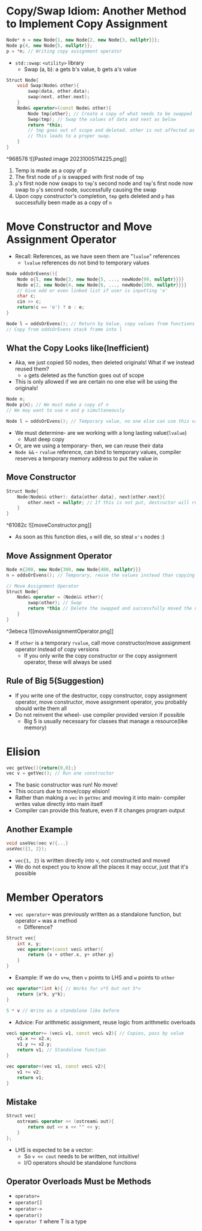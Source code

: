 # Copy/Swap Idiom: Another Method to Implement Copy Assignment
```cpp
Node* n = new Node{1, new Node{2, new Node{3, nullptr}}};
Node p{4, new Node{5, nullptr}};
p = *n; // Writing copy assignment operator
```
- `std::swap`: `<utility>` library
	- Swap (a, b): a gets b's value, b gets a's value
```cpp
Struct Node{
	void Swap(Node& other){
		swap(data, other.data);
		swap(next, other.next);
	}
	Node& operator=(const Node& other){
		Node tmp{other}; // Create a copy of what needs to be swapped
		Swap(tmp); // Swap the values of data and next as below
		return *this; 
		// tmp goes out of scope and deleted. other is not affected as it's values are not being written and tmp swapped with other successfully
		// This leads to a proper swap.
	}
}
```

^968578
![[Pasted image 20231005114225.png]]
1. Temp is made as a copy of p
2. The first node of `p` is swapped with first node of `tmp`
3. `p`'s first node now swaps to `tmp`'s second node and `tmp`'s first node now swap to `p`'s second node, successfully causing the swap
4. Upon copy constructor's completion, `tmp` gets deleted and `p` has successfully been made as a copy of `n`
# Move Constructor and Move Assignment Operator
- Recall: References, as we have seen them are "`lvalue`" references
	- `lvalue` references do not bind to temporary values
```cpp
Node oddsOrEvens(){
	Node o{l, new Node{3, new Node{5, ..., newNode{99, nullptr}}}}
	Node e{2, new Node{4, new Node{6, ..., newNode{100, nullptr}}}}
	// Give odd or even linked list if user is inputting 'o'
	char c;
	cin >> c;
	return(c == 'o') ? o : e;
}

Node l = oddsOrEvens(); // Return by Value, copy values from functions into field l
// Copy from oddsOrEvens stack frame into l
```
## What the Copy Looks like(Inefficient)
- Aka, we just copied 50 nodes, then deleted originals! What if we instead reused them?
	- `o` gets deleted as the function goes out of scope
- This is only allowed if we are certain no one else will be using the originals!
```cpp
Node n;
Node p{n}; // We must make a copy of n
// We may want to use n and p simultaneously

Node l = oddsOrEvens(); // Temporary value, no one else can use this value! Can reuse the data instead of copying
```
- We must determine- are we working with a long lasting value(`lvalue`)
	- Must deep copy
- Or, are we using a temporary- then, we can reuse their data
- `Node &&` - `rvalue` reference, can bind to temporary values, compiler reserves a temporary memory address to put the value in
## Move Constructor
```cpp
Struct Node{
	Node(Node&& other): data{other.data}, next{other.next}{
		other.next = nullptr; // If this is not put, destructor will run and you can't steal data!
	}
}
```

^61082c
![[moveConstructor.png]]
- As soon as this function dies, `o` will die, so steal `o's` nodes :)
## Move Assignment Operator
```cpp
Node n{200, new Node{300, new Node{400, nullptr}}}
n = oddsOrEvens(); // Temporary, reuse the values instead than copying

// Move Assignment Operator
Struct Node{
	Node& operator = (Node&& other){
		swap(other); // Swap
		return *this // Delete the swapped and successfully moved the node
	}
}
```

^3ebeca
![[moveAssignmentOperator.png]]
- If `other` is a temporary `rvalue`, call move constructor/move assignment operator instead of copy versions
	- If you only write the copy constructor or the copy assignment operator, these will always be used
## Rule of Big 5(Suggestion)
- If you write one of the destructor, copy constructor, copy assignment operator, move constructor, move assignment operator, you probably should write them all
- Do not reinvent the wheel- use compiler provided version if possible
	- Big 5 is usually necessary for classes that manage a resource(like memory)
# Elision
```cpp
vec getVec(){return{0,0};}
vec v = getVec(); // Run one constructor
```
- The basic constructor was run! No move!
- This occurs due to move/copy elision!
- Rather than making a `vec` in `getVec` and moving it into main- compiler writes value directly into main itself
- Compiler can provide this feature, even if it changes program output
## Another Example
```cpp
void useVec(vec v){...}
useVec({1, 2});
```
- `vec{1, 2}` is written directly into v, not constructed and moved
- We do not expect you to know all the places it may occur, just that it's possible
# Member Operators
- `vec operator+` was previously written as a standalone function, but operator `=` was a method
	- Difference?
```cpp
Struct vec{
	int x, y;
	vec operator+(const vec& other){
		return {x + other.x, y+ other.y}
	}
}
```
- Example: If we do `v+w`, then `v` points to LHS and `w` points to `other`
```cpp
vec operator*(int k){ // Works for v*5 but not 5*v
	return {x*k, y*k};
}

5 * v // Write as a standalone like before
```
- Advice: For arithmetic assignment, reuse logic from arithmetic overloads
```cpp
vec& operator+= (vec& v1, const vec& v2){ // Copies, pass by value
	v1.x += v2.x;
	v1.y += v2.y;
	return v1; // Standalone function
}

vec operator+(vec v1, const vec& v2){
	v1 += v2;
	return v1;
}
```
## Mistake
```cpp
Struct vec{
	ostream& operator << (ostream& out){
		return out << x << "" << y;
	}
};
```
- LHS is expected to be a vector:
	- So `v << cout` needs to be written, not intuitive!
	- I/O operators should be standalone functions
## Operator Overloads Must be Methods
- `operator=`
- `operator[]`
- `operator->`
- `operator()`
- `operator T` where T is a type